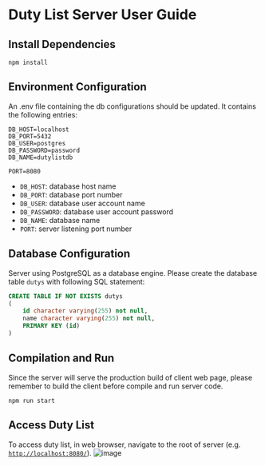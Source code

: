 # Duty List Server User Guide

## Install Dependencies
```
npm install
```

## Environment Configuration
An .env file containing the db configurations should be updated. It contains the following entries:
```
DB_HOST=localhost
DB_PORT=5432
DB_USER=postgres
DB_PASSWORD=password
DB_NAME=dutylistdb

PORT=8080
```
- `DB_HOST`: database host name
- `DB_PORT`: database port number
- `DB_USER`: database user account name
- `DB_PASSWORD`: database user account password
- `DB_NAME`: database name
- `PORT`: server listening port number

## Database Configuration
Server using PostgreSQL as a database engine. Please create the database table `dutys` with following SQL statement:
```sql
CREATE TABLE IF NOT EXISTS dutys
(
    id character varying(255) not null,
    name character varying(255) not null,
    PRIMARY KEY (id)
)
```

## Compilation and Run
Since the server will serve the production build of client web page, please remember to build the client before compile and run server code.
```
npm run start
```

## Access Duty List
To access duty list, in web browser, navigate to the root of server (e.g. [`http://localhost:8080/`](http://localhost:8080/)).
![image](https://github.com/kkhung0829/dutylist/assets/22828883/c5df0b2e-3fe2-4e74-b6f4-4dcfe805cbce)
